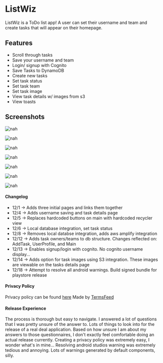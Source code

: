 # ListWiz

ListWiz is a ToDo list app! A user can set their username and team and create tasks that will appear on their homepage.

## Features

- Scroll through tasks
- Save your username and team
- Login/ signup with Cognito
- Save Tasks to DynamoDB
- Create new tasks
- Set task status
- Set task team
- Set task image
- View task details w/ images from s3
- View toasts

## Screenshots

![nah](/app/screenshots/main.png)

![nah](/app/screenshots/addTask.png)

![nah](/app/screenshots/all.png)

![nah](/app/screenshots/taskDetail.png)

![nah](/app/screenshots/profile.png)

![nah](/app/screenshots/signup.png)

![nah](/app/screenshots/signin.png)


#### Changelog

- 12/1 -> Adds three initial pages and links them together
- 12/4 -> Adds username saving and task details page
- 12/5 -> Replaces hardcoded buttons on main with hardcoded recycler view
- 12/6 -> Local database integration, set task status
- 12/8 -> Removes local databse integration, adds aws amplify integration
- 12/12 -> Adds task owners/teams to db structure. Changes reflected on: AddTask, UserProfile, and Main
- 12/13 -> Enables signup/login with cognito. No cognito username display...
- 12/14 -> Adds option for task images using S3 integration. These images are viewable on the tasks details page
- 12/18 -> Attempt to resolve all android warnings. Build signed bundle for playstore release

#### Privacy Policy

Privacy policy can be found [here](https://www.termsfeed.com/live/bccdc1ab-c7e4-43b8-9065-212445528697)
Made by [TermsFeed](https://app.termsfeed.com/)

#### Release Experience

The process is thorough but easy to navigate. I answered a lot of questions that I was pretty unsure of the answer to.
Lots of things to look into for the release of a real deal application. Based on how unsure I am about my answers to those questionnaires,
I don't exactly feel comfortable doing an actual release currently. 
Creating a privacy policy was extremely easy, I wonder what's in mine... 
Resolving android studios warning was extremely tedious and annoying. Lots of warnings generated by default components, silly. 
